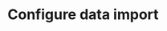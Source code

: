 # Configure data import

<!-- https://docs.microsoft.com/en-us/dynamics365/customer-engagement/developer/configure-data-import -->
